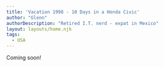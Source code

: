 ```yaml
---
title: 'Vacation 1998 - 10 Days in a Honda Civic'
author: "Glenn"
authorDescription: "Retired I.T. nerd - expat in Mexico"
layout: layouts/home.njk
tags:
  - USA
---
```


Coming soon!